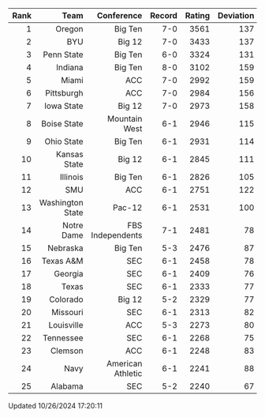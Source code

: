 | Rank  | Team                 | Conference           | Record   | Rating | Deviation |
| ---:  | ---:                 | ---:                 | ---:     | ---:   | ---:      |
| 1     | Oregon               | Big Ten              | 7-0      | 3561   | 137       |
| 2     | BYU                  | Big 12               | 7-0      | 3433   | 137       |
| 3     | Penn State           | Big Ten              | 6-0      | 3324   | 131       |
| 4     | Indiana              | Big Ten              | 8-0      | 3102   | 159       |
| 5     | Miami                | ACC                  | 7-0      | 2992   | 159       |
| 6     | Pittsburgh           | ACC                  | 7-0      | 2984   | 156       |
| 7     | Iowa State           | Big 12               | 7-0      | 2973   | 158       |
| 8     | Boise State          | Mountain West        | 6-1      | 2946   | 115       |
| 9     | Ohio State           | Big Ten              | 6-1      | 2931   | 114       |
| 10    | Kansas State         | Big 12               | 6-1      | 2845   | 111       |
| 11    | Illinois             | Big Ten              | 6-1      | 2826   | 105       |
| 12    | SMU                  | ACC                  | 6-1      | 2751   | 122       |
| 13    | Washington State     | Pac-12               | 6-1      | 2531   | 100       |
| 14    | Notre Dame           | FBS Independents     | 7-1      | 2481   | 78        |
| 15    | Nebraska             | Big Ten              | 5-3      | 2476   | 87        |
| 16    | Texas A&M            | SEC                  | 6-1      | 2458   | 78        |
| 17    | Georgia              | SEC                  | 6-1      | 2409   | 76        |
| 18    | Texas                | SEC                  | 6-1      | 2333   | 77        |
| 19    | Colorado             | Big 12               | 5-2      | 2329   | 77        |
| 20    | Missouri             | SEC                  | 6-1      | 2313   | 82        |
| 21    | Louisville           | ACC                  | 5-3      | 2273   | 80        |
| 22    | Tennessee            | SEC                  | 6-1      | 2268   | 75        |
| 23    | Clemson              | ACC                  | 6-1      | 2248   | 83        |
| 24    | Navy                 | American Athletic    | 6-1      | 2241   | 88        |
| 25    | Alabama              | SEC                  | 5-2      | 2240   | 67        |

Updated 10/26/2024 17:20:11
